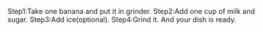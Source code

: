 Step1:Take one banana and put it in grinder.
Step2:Add one cup of milk and sugar.
Step3:Add ice(optional).
Step4:Grind it.
And your dish is ready.